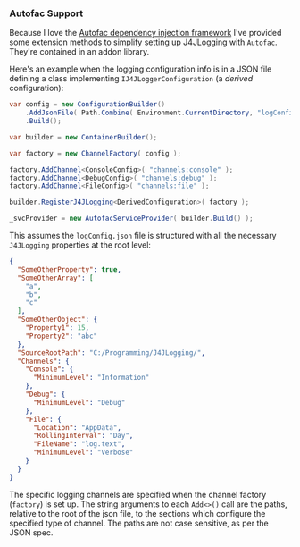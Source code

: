 ### Autofac Support

Because I love the [Autofac dependency injection framework](https://autofac.org/) 
I've provided some extension methods to simplify setting up J4JLogging with 
`Autofac`. They're contained in an addon library.

Here's an example when the logging configuration info is in a JSON file 
defining a class implementing `IJ4JLoggerConfiguration` (a *derived* 
configuration):

```csharp
var config = new ConfigurationBuilder()
    .AddJsonFile( Path.Combine( Environment.CurrentDirectory, "logConfig.json" ) )
    .Build();

var builder = new ContainerBuilder();

var factory = new ChannelFactory( config );

factory.AddChannel<ConsoleConfig>( "channels:console" );
factory.AddChannel<DebugConfig>( "channels:debug" );
factory.AddChannel<FileConfig>( "channels:file" );

builder.RegisterJ4JLogging<DerivedConfiguration>( factory );

_svcProvider = new AutofacServiceProvider( builder.Build() );
```

This assumes the `logConfig.json` file is structured with all the necessary
`J4JLogging` properties at the root level:
```json
{
  "SomeOtherProperty": true,
  "SomeOtherArray": [
    "a",
    "b",
    "c"
  ],
  "SomeOtherObject": {
    "Property1": 15,
    "Property2": "abc"
  },
  "SourceRootPath": "C:/Programming/J4JLogging/",
  "Channels": {
    "Console": {
      "MinimumLevel": "Information"
    },
    "Debug": {
      "MinimumLevel": "Debug"
    },
    "File": {
      "Location": "AppData",
      "RollingInterval": "Day",
      "FileName": "log.text",
      "MinimumLevel": "Verbose"
    }
  }
}
```
The specific logging channels are specified when the channel factory (`factory`) 
is set up. The string arguments to each `Add<>()` call are the paths, relative to
the root of the json file, to the sections which configure the specified type
of channel. The paths are not case sensitive, as per the JSON spec.